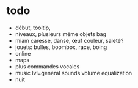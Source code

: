 # todo
- début, tooltip,
- niveaux, plusieurs même objets bag
- miam caresse, danse, œuf couleur, saleté?
- jouets: bulles, boombox, race, boing
- online
- maps
- plus commandes vocales
- music lvl=general sounds volume equalization
- nuit